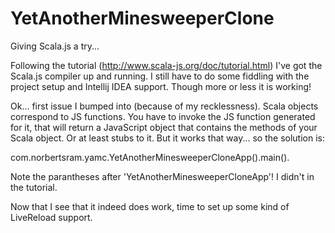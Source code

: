 # YetAnotherMinesweeperClone
Giving Scala.js a try...

Following the tutorial (http://www.scala-js.org/doc/tutorial.html) I've got the Scala.js compiler up and running.
I still have to do some fiddling with the project setup and Intellij IDEA support. Though more or less it is working!

Ok... first issue I bumped into (because of my recklessness). Scala objects correspond to JS functions. You have to
invoke the JS function generated for it, that will return a JavaScript object that contains the methods of your Scala object.
Or at least stubs to it. But it works that way... so the solution is:

 com.norbertsram.yamc.YetAnotherMinesweeperCloneApp().main().

 Note the parantheses after 'YetAnotherMinesweeperCloneApp'! I didn't in the tutorial.

 Now that I see that it indeed does work, time to set up some kind of LiveReload support.